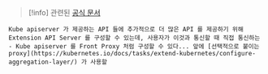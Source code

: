 > [!info] 관련된 [공식 문서](https://kubernetes.io/docs/tasks/extend-kubernetes/configure-aggregation-layer/)


    Kube apiserver 가 제공하는 API 들에 추가적으로 더 많은 API 를 제공하기 위해 Extension API Server 를 구성할 수 있는데, 사용자가 이것과 통신할 때 직접 통신하는
	- Kube apiserver 를 Front Proxy 처럼 구성할 수 있다... 앞에 [선택적으로 붙이는 proxy](https://kubernetes.io/docs/tasks/extend-kubernetes/configure-aggregation-layer/) 가 사용할 